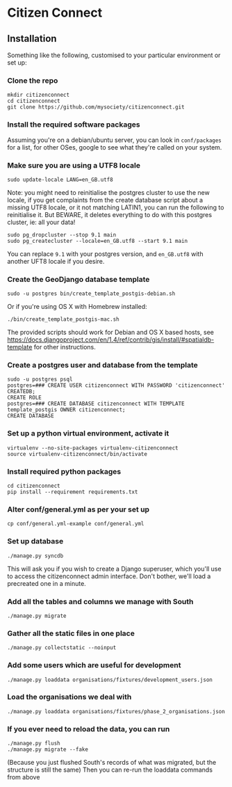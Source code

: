 Citizen Connect
===============

Installation
------------

Something like the following, customised to your particular environment or set
up:

### Clone the repo
    mkdir citizenconnect
    cd citizenconnect
    git clone https://github.com/mysociety/citizenconnect.git

### Install the required software packages
Assuming you're on a debian/ubuntu server, you can look in `conf/packages` for a list, for other OSes, google to see what they're called on your system.

### Make sure you are using a UTF8 locale
    sudo update-locale LANG=en_GB.utf8

Note: you might need to reinitialise the postgres cluster to use the new locale, if you get complaints from the create database script about a missing UTF8 locale, or it not matching LATIN1, you can run the following to reinitialise it. But BEWARE, it deletes everything to do with this postgres cluster, ie: all your data!

    sudo pg_dropcluster --stop 9.1 main
    sudo pg_createcluster --locale=en_GB.utf8 --start 9.1 main

You can replace `9.1` with your postgres version, and `en_GB.utf8` with another UFT8 locale if you desire.

### Create the GeoDjango database template
    sudo -u postgres bin/create_template_postgis-debian.sh

Or if you're using OS X with Homebrew installed:

    ./bin/create_template_postgis-mac.sh

The provided scripts should work for Debian and OS X based hosts, see https://docs.djangoproject.com/en/1.4/ref/contrib/gis/install/#spatialdb-template for other instructions.

### Create a postgres user and database from the template
    sudo -u postgres psql
    postgres=### CREATE USER citizenconnect WITH PASSWORD 'citizenconnect' CREATEDB;
    CREATE ROLE
    postgres=### CREATE DATABASE citizenconnect WITH TEMPLATE template_postgis OWNER citizenconnect;
    CREATE DATABASE

### Set up a python virtual environment, activate it
    virtualenv --no-site-packages virtualenv-citizenconnect
    source virtualenv-citizenconnect/bin/activate

### Install required python packages
    cd citizenconnect
    pip install --requirement requirements.txt

### Alter conf/general.yml as per your set up
    cp conf/general.yml-example conf/general.yml

### Set up database
    ./manage.py syncdb

This will ask you if you wish to create a Django superuser, which you'll
use to access the citizenconnect admin interface. Don't bother, we'll load
a precreated one in a minute.

### Add all the tables and columns we manage with South

    ./manage.py migrate

### Gather all the static files in one place
    ./manage.py collectstatic --noinput

### Add some users which are useful for development
    ./manage.py loaddata organisations/fixtures/development_users.json

### Load the organisations we deal with
    ./manage.py loaddata organisations/fixtures/phase_2_organisations.json

### If you ever need to reload the data, you can run
    ./manage.py flush
    ./manage.py migrate --fake
(Because you just flushed South's records of what was migrated, but the structure is still the same)
Then you can re-run the loaddata commands from above


